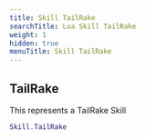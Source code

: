 ```yaml
---
title: Skill TailRake
searchTitle: Lua Skill TailRake
weight: 1
hidden: true
menuTitle: Skill TailRake
---
```

## TailRake

This represents a TailRake Skill
```lua
Skill.TailRake
```